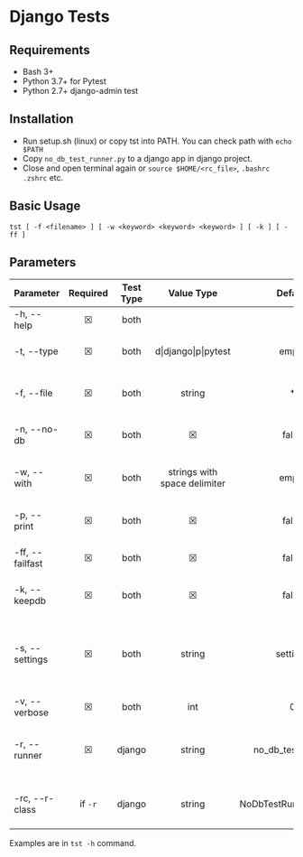# Django Tests

## Requirements
- Bash 3+
- Python 3.7+ for Pytest
- Python 2.7+ django-admin test

## Installation

- Run setup.sh (linux) or copy tst into PATH. You can check path with `echo $PATH`
- Copy `no_db_test_runner.py` to a django app in django project.
- Close and open terminal again or `source $HOME/<rc_file>`, `.bashrc` `.zshrc` etc.

## Basic Usage

`tst [ -f <filename> ] [ -w <keyword> <keyword> <keyword> ] [ -k ] [ -ff ]`


## Parameters

<style>
    td {
        word-break: keep-all !important;
    }
</style>
|Parameter|Required|Test Type|Value Type|Default|Description|
|---------|:------:|:-------:|:--------:|:-----:|-----------|
|-h, --help|&#9746;|both|||Display help message|
|-t, --type|&#9746;|both|d\|django\|p\|pytest|empty|Type of test. Script will check automatically.|
|-f, --file|&#9746;|both|string|*|Test file name. Script will find all `test_<file_name>.py` files|
|-n, --no-db|&#9746;|both|&#9746;|false|Disables test database and migrations|
|-w, --with|&#9746;|both|strings with space delimiter|empty|Script will find test files and filter their path with these keywords.|
|-p, --print|&#9746;|both|&#9746;|false|Print the test commands instead of running|
|-ff, --failfast|&#9746;|both|&#9746;|false|Stop the test run on the first error or failure|
|-k, --keepdb|&#9746;|both|&#9746;|false|Preserves the test database between runs|
|-s, --settings|&#9746;|both|string|settings|`settings` file name. If not provided, script will search an available `<settings_file>.py` file inside the directory.|
|-v, --verbose|&#9746;|both|int|0|Verbose level|
|-r, --runner|&#9746;|django|string|no_db_test_runner|Django Test Runner file name. Script will search an available `.py` file with that name|
|-rc, --r-class|if `-r`|django|string|NoDbTestRunnerFullPath|Django Test Runner Class name. Required to specify test runner.|



Examples are in `tst -h` command.